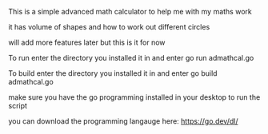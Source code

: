 This is a simple advanced math calculator to help me with my maths work

it has volume of shapes and how to work out different circles

will add more features later but this is it for now 

To run enter the directory you installed it in and enter go run admathcal.go

To build enter the directory you installed it in and enter go build admathcal.go

make sure you have the go programming installed in your desktop to run the script

you can download the programming langauge here: https://go.dev/dl/


